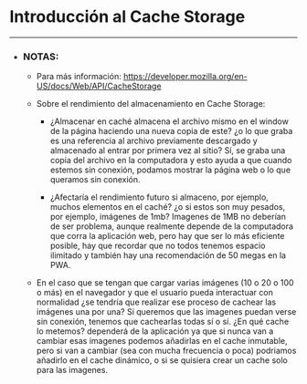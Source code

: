 # Introducción al Cache Storage

---

- ### NOTAS:

  - Para más información: https://developer.mozilla.org/en-US/docs/Web/API/CacheStorage

  - Sobre el rendimiento del almacenamiento en Cache Storage:

    - ¿Almacenar en caché almacena el archivo mismo en el window de la página haciendo una nueva copia de este? ¿o lo que graba es una referencia al archivo previamente descargado y almacenado al entrar por primera vez al sitio? Sí, se graba una copia del archivo en la computadora y esto ayuda a que cuando estemos sin conexión, podamos mostrar la página web o lo que queramos sin conexión.

    - ¿Afectaría el rendimiento futuro si almaceno, por ejemplo, muchos elementos en el caché? ¿o si estos son muy pesados, por ejemplo, imágenes de 1mb? Imagenes de 1MB no deberían de ser problema, aunque realmente depende de la computadora que corra la aplicación web, pero hay que ser lo más eficiente posible, hay que recordar que no todos tenemos espacio ilimitado y también hay una recomendación de 50 megas en la PWA.

  - En el caso que se tengan que cargar varias imágenes (10 o 20 o 100 o más) en el navegador y que el usuario pueda interactuar con normalidad ¿se tendría que realizar ese proceso de cachear las imágenes una por una? Si queremos que las imagenes puedan verse sin conexión, tenemos que cachearlas todas sí o sí. ¿En qué cache lo metemos? dependerá de la aplicación ya que si nunca van a cambiar esas imagenes podemos añadirlas en el cache inmutable, pero si van a cambiar (sea con mucha frecuencia o poca) podriamos añadirlo en el cache dinámico, o si se quisiera crear un cache solo para las imagenes.
